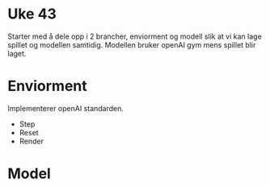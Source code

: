 # Uke 43

Starter med å dele opp i 2 brancher, enviorment og modell slik at vi kan lage spillet og modellen samtidig.
Modellen bruker openAI gym mens spillet blir laget.

# Enviorment

Implementerer openAI standarden.

- Step
- Reset
- Render

# Model

